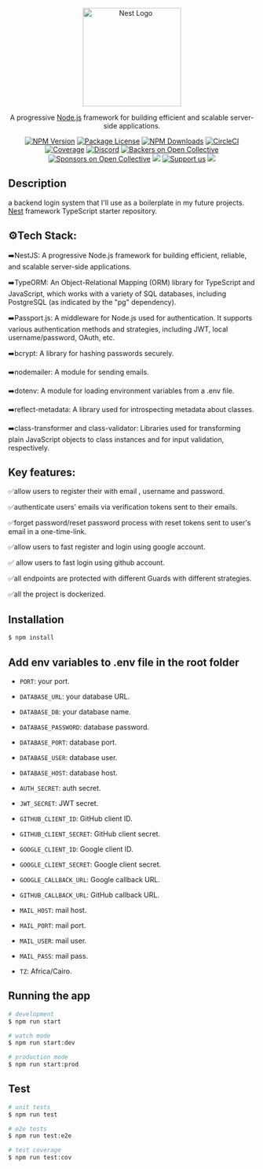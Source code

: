 <p align="center">
  <a href="http://nestjs.com/" target="blank"><img src="https://nestjs.com/img/logo-small.svg" width="200" alt="Nest Logo" /></a>
</p>

[circleci-image]: https://img.shields.io/circleci/build/github/nestjs/nest/master?token=abc123def456
[circleci-url]: https://circleci.com/gh/nestjs/nest

  <p align="center">A progressive <a href="http://nodejs.org" target="_blank">Node.js</a> framework for building efficient and scalable server-side applications.</p>
    <p align="center">
<a href="https://www.npmjs.com/~nestjscore" target="_blank"><img src="https://img.shields.io/npm/v/@nestjs/core.svg" alt="NPM Version" /></a>
<a href="https://www.npmjs.com/~nestjscore" target="_blank"><img src="https://img.shields.io/npm/l/@nestjs/core.svg" alt="Package License" /></a>
<a href="https://www.npmjs.com/~nestjscore" target="_blank"><img src="https://img.shields.io/npm/dm/@nestjs/common.svg" alt="NPM Downloads" /></a>
<a href="https://circleci.com/gh/nestjs/nest" target="_blank"><img src="https://img.shields.io/circleci/build/github/nestjs/nest/master" alt="CircleCI" /></a>
<a href="https://coveralls.io/github/nestjs/nest?branch=master" target="_blank"><img src="https://coveralls.io/repos/github/nestjs/nest/badge.svg?branch=master#9" alt="Coverage" /></a>
<a href="https://discord.gg/G7Qnnhy" target="_blank"><img src="https://img.shields.io/badge/discord-online-brightgreen.svg" alt="Discord"/></a>
<a href="https://opencollective.com/nest#backer" target="_blank"><img src="https://opencollective.com/nest/backers/badge.svg" alt="Backers on Open Collective" /></a>
<a href="https://opencollective.com/nest#sponsor" target="_blank"><img src="https://opencollective.com/nest/sponsors/badge.svg" alt="Sponsors on Open Collective" /></a>
  <a href="https://paypal.me/kamilmysliwiec" target="_blank"><img src="https://img.shields.io/badge/Donate-PayPal-ff3f59.svg"/></a>
    <a href="https://opencollective.com/nest#sponsor"  target="_blank"><img src="https://img.shields.io/badge/Support%20us-Open%20Collective-41B883.svg" alt="Support us"></a>
  <a href="https://twitter.com/nestframework" target="_blank"><img src="https://img.shields.io/twitter/follow/nestframework.svg?style=social&label=Follow"></a>
</p>
  <!--[![Backers on Open Collective](https://opencollective.com/nest/backers/badge.svg)](https://opencollective.com/nest#backer)
  [![Sponsors on Open Collective](https://opencollective.com/nest/sponsors/badge.svg)](https://opencollective.com/nest#sponsor)-->

## Description
a backend login system that I'll use as a boilerplate in my future projects.
[Nest](https://github.com/nestjs/nest) framework TypeScript starter repository.

## ⚙️Tech Stack: 

➡️NestJS: A progressive Node.js framework for building efficient, reliable, and scalable server-side applications.

➡️TypeORM: An Object-Relational Mapping (ORM) library for TypeScript and JavaScript, which works with a variety of SQL databases, including PostgreSQL (as indicated by the "pg" dependency).

➡️Passport.js: A middleware for Node.js used for authentication. It supports various authentication methods and strategies, including JWT, local username/password, OAuth, etc.

➡️bcrypt: A library for hashing passwords securely.

➡️nodemailer: A module for sending emails.

➡️dotenv: A module for loading environment variables from a .env file.

➡️reflect-metadata: A library used for introspecting metadata about classes.

➡️class-transformer and class-validator: Libraries used for transforming plain JavaScript objects to class instances and for input validation, respectively.



## Key features: 

✅allow users to register their with email , username and password.

✅authenticate users' emails via verification tokens sent to their emails.

✅forget password/reset password process with reset tokens sent to user's email in a one-time-link.

✅allow users to fast register and login using google account.

✅ allow users to fast login using github account.

✅all endpoints are protected with different Guards with different strategies.

✅all the project is dockerized.

## Installation

```bash
$ npm install
```
## Add env variables to .env file in the root folder

- `PORT`: your port.
- `DATABASE_URL`: your database URL.
- `DATABASE_DB`: your database name.

- `DATABASE_PASSWORD`: database password.
- `DATABASE_PORT`: database port.
- `DATABASE_USER`: database user.
- `DATABASE_HOST`: database host.

- `AUTH_SECRET`: auth secret.
- `JWT_SECRET`: JWT secret.

- `GITHUB_CLIENT_ID`: GitHub client ID.
- `GITHUB_CLIENT_SECRET`: GitHub client secret.

- `GOOGLE_CLIENT_ID`: Google client ID.
- `GOOGLE_CLIENT_SECRET`: Google client secret.
- `GOOGLE_CALLBACK_URL`: Google callback URL.

- `GITHUB_CALLBACK_URL`: GitHub callback URL.

- `MAIL_HOST`: mail host.
- `MAIL_PORT`: mail port.
- `MAIL_USER`: mail user.
- `MAIL_PASS`: mail pass.

- `TZ`: Africa/Cairo.

## Running the app

```bash
# development
$ npm run start

# watch mode
$ npm run start:dev

# production mode
$ npm run start:prod
```

## Test

```bash
# unit tests
$ npm run test

# e2e tests
$ npm run test:e2e

# test coverage
$ npm run test:cov
```
